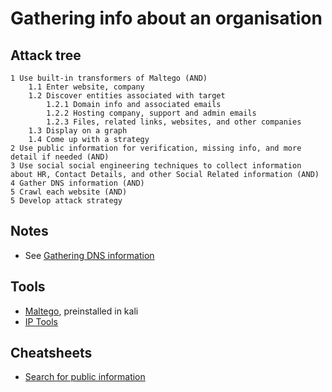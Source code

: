 # Gathering info about an organisation

## Attack tree

```text
1 Use built-in transformers of Maltego (AND)
    1.1 Enter website, company
    1.2 Discover entities associated with target
        1.2.1 Domain info and associated emails
        1.2.2 Hosting company, support and admin emails
        1.2.3 Files, related links, websites, and other companies
    1.3 Display on a graph
    1.4 Come up with a strategy
2 Use public information for verification, missing info, and more detail if needed (AND)
3 Use social social engineering techniques to collect information about HR, Contact Details, and other Social Related information (AND)
4 Gather DNS information (AND)
5 Crawl each website (AND)
5 Develop attack strategy
```
## Notes

* See [Gathering DNS information](dns.md)

## Tools

* [Maltego](https://www.maltego.com), preinstalled in kali
* [IP Tools](https://hackertarget.com/ip-tools/)

## Cheatsheets

* [Search for public information](cheatsheets:docs/reconnaissance/Search-public-information)